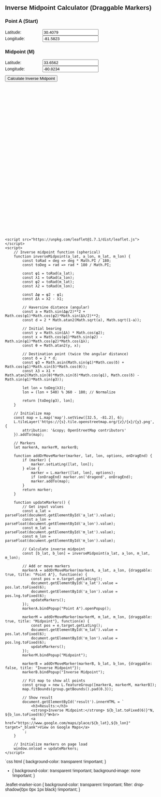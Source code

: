 <html>
<head>
    <title>Inverse Midpoint Calculator (Draggable)</title>
    <meta charset="utf-8" />
    <meta name="viewport" content="width=device-width, initial-scale=1.0">
    <link rel="stylesheet" href="https://unpkg.com/leaflet@1.7.1/dist/leaflet.css" />
    <style>
        #map { height: 500px; margin-bottom: 1em; }
        .input-group { margin: 10px 0; }
        label { display: inline-block; width: 120px; }
        body { font-family: Arial, sans-serif; 
                   {
      background-color: transparent !important;
        border: none;   
    }
    .map-container {
      background-color: transparent !important;
        border: none;
    }
    img.map-pin {
      background-color: transparent !important;
        border: none;
          } }
    </style>
</head>
<body>
    <h2>Inverse Midpoint Calculator (Draggable Markers)</h2>
    <div class="input-group">
        <h3>Point A (Start)</h3>
        <label>Latitude:</label>
        <input type="number" id="a_lat" value="30.4079" step="0.0001"><br>
        <label>Longitude:</label>
        <input type="number" id="a_lon" value="-81.5823" step="0.0001">
    </div>
    <div class="input-group">
        <h3>Midpoint (M)</h3>
        <label>Latitude:</label>
        <input type="number" id="m_lat" value="33.6562" step="0.0001"><br>
        <label>Longitude:</label>
        <input type="number" id="m_lon" value="-80.8234" step="0.0001">
    </div>
    <button onclick="updateMarkers()">Calculate Inverse Midpoint</button>
    <div id="map"></div>
    <div id="result"></div>

    <script src="https://unpkg.com/leaflet@1.7.1/dist/leaflet.js"></script>
    <script>
        // Inverse midpoint function (spherical)
        function inverseMidpoint(a_lat, a_lon, m_lat, m_lon) {
            const toRad = deg => deg * Math.PI / 180;
            const toDeg = rad => rad * 180 / Math.PI;

            const φ1 = toRad(a_lat);
            const λ1 = toRad(a_lon);
            const φ2 = toRad(m_lat);
            const λ2 = toRad(m_lon);

            const Δφ = φ2 - φ1;
            const Δλ = λ2 - λ1;

            // Haversine distance (angular)
            const a = Math.sin(Δφ/2)**2 + Math.cos(φ1)*Math.cos(φ2)*Math.sin(Δλ/2)**2;
            const d = 2 * Math.atan2(Math.sqrt(a), Math.sqrt(1-a));

            // Initial bearing
            const y = Math.sin(Δλ) * Math.cos(φ2);
            const x = Math.cos(φ1)*Math.sin(φ2) - Math.sin(φ1)*Math.cos(φ2)*Math.cos(Δλ);
            const θ = Math.atan2(y, x);

            // Destination point (twice the angular distance)
            const δ = 2 * d;
            const φ3 = Math.asin(Math.sin(φ1)*Math.cos(δ) + Math.cos(φ1)*Math.sin(δ)*Math.cos(θ));
            const λ3 = λ1 + Math.atan2(Math.sin(θ)*Math.sin(δ)*Math.cos(φ1), Math.cos(δ) - Math.sin(φ1)*Math.sin(φ3));

            let lon = toDeg(λ3);
            lon = (lon + 540) % 360 - 180; // Normalize

            return [toDeg(φ3), lon];
        }

        // Initialize map
        const map = L.map('map').setView([32.5, -81.2], 6);
        L.tileLayer('https://{s}.tile.openstreetmap.org/{z}/{x}/{y}.png', {
            attribution: '&copy; OpenStreetMap contributors'
        }).addTo(map);

        // Markers
        let markerA, markerM, markerB;

        function addOrMoveMarker(marker, lat, lon, options, onDragEnd) {
            if (marker) {
                marker.setLatLng([lat, lon]);
            } else {
                marker = L.marker([lat, lon], options);
                if (onDragEnd) marker.on('dragend', onDragEnd);
                marker.addTo(map);
            }
            return marker;
        }

        function updateMarkers() {
            // Get input values
            const a_lat = parseFloat(document.getElementById('a_lat').value);
            const a_lon = parseFloat(document.getElementById('a_lon').value);
            const m_lat = parseFloat(document.getElementById('m_lat').value);
            const m_lon = parseFloat(document.getElementById('m_lon').value);

            // Calculate inverse midpoint
            const [b_lat, b_lon] = inverseMidpoint(a_lat, a_lon, m_lat, m_lon);

            // Add or move markers
            markerA = addOrMoveMarker(markerA, a_lat, a_lon, {draggable: true, title: "Point A"}, function(e) {
                const pos = e.target.getLatLng();
                document.getElementById('a_lat').value = pos.lat.toFixed(6);
                document.getElementById('a_lon').value = pos.lng.toFixed(6);
                updateMarkers();
            });
            markerA.bindPopup("Point A").openPopup();

            markerM = addOrMoveMarker(markerM, m_lat, m_lon, {draggable: true, title: "Midpoint"}, function(e) {
                const pos = e.target.getLatLng();
                document.getElementById('m_lat').value = pos.lat.toFixed(6);
                document.getElementById('m_lon').value = pos.lng.toFixed(6);
                updateMarkers();
            });
            markerM.bindPopup("Midpoint");

            markerB = addOrMoveMarker(markerB, b_lat, b_lon, {draggable: false, title: "Inverse Midpoint"});
            markerB.bindPopup("Inverse Midpoint");

            // Fit map to show all points
            const group = new L.featureGroup([markerA, markerM, markerB]);
            map.fitBounds(group.getBounds().pad(0.3));

            // Show result
            document.getElementById('result').innerHTML = `
                <h3>Results:</h3>
                <strong>Inverse Midpoint:</strong> ${b_lat.toFixed(6)}°N, ${b_lon.toFixed(6)}°W<br>
                <a href="https://www.google.com/maps/place/${b_lat},${b_lon}" target="_blank">View on Google Maps</a>
            `;
        }

        // Initialize markers on page load
        window.onload = updateMarkers;
    </script>
</body>
</html>
`css
html {
  background-color: transparent !important;
}

* {
  background-color: transparent !important;
  background-image: none !important;
}

.leaflet-marker-icon {
  background-color: transparent !important;
  filter: drop-shadow(0px 0px 1px black) !important;
}
